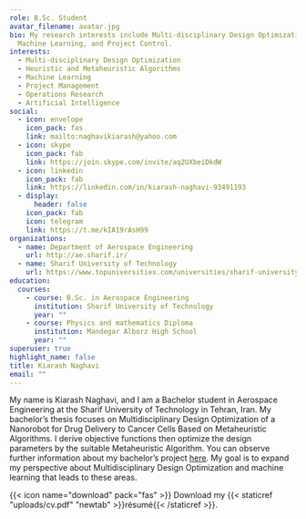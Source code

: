 ```yaml
---
role: B.Sc. Student
avatar_filename: avatar.jpg
bio: My research interests include Multi-disciplinary Design Optimization,
  Machine Learning, and Project Control.
interests:
  - Multi-disciplinary Design Optimization
  - Heuristic and Metaheuristic Algorithms
  - Machine Learning
  - Project Management
  - Operations Research
  - Artificial Intelligence
social:
  - icon: envelope
    icon_pack: fas
    link: mailto:naghavikiarash@yahoo.com
  - icon: skype
    icon_pack: fab
    link: https://join.skype.com/invite/aq2UXbeiDkdW
  - icon: linkedin
    icon_pack: fab
    link: https://linkedin.com/in/kiarash-naghavi-93491193
  - display:
      header: false
    icon_pack: fab
    icon: telegram
    link: https://t.me/kIA19rAsH99
organizations:
  - name: Department of Aerospace Engineering
    url: http://ae.sharif.ir/
  - name: Sharif University of Technology
    url: https://www.topuniversities.com/universities/sharif-university-technology
education:
  courses:
    - course: B.Sc. in Aerospace Engineering
      institution: Sharif University of Technology
      year: ""
    - course: Physics and mathematics Diploma
      institution: Mandegar Alborz High School
      year: ""
superuser: true
highlight_name: false
title: Kiarash Naghavi
email: ""
---
```

My name is Kiarash Naghavi, and I am a Bachelor student in Aerospace Engineering at the Sharif University of Technology in Tehran, Iran. My bachelor’s thesis focuses on Multidisciplinary Design Optimization of a Nanorobot for Drug Delivery to Cancer Cells Based on Metaheuristic Algorithms. I derive objective functions then optimize the design parameters by the suitable Metaheuristic Algorithm. You can observe further information about my bachelor’s project [here](https://kiarash-naghavi.netlify.app/project/multidisciplinary-design-optimization-of-a-nanorobot-for-drug-delivery-to-cancer-cells-based-on-genetic-algorithms/). My goal is to expand my perspective about Multidisciplinary Design Optimization and machine learning that leads to these areas.

{{< icon name="download" pack="fas" >}} Download my {{< staticref "uploads/cv.pdf" "newtab" >}}résumé{{< /staticref >}}.